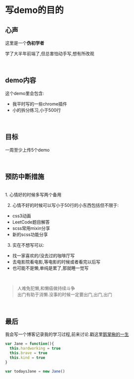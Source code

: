 # 写demo的目的

## 心声

这里是一个**伪初学者**

学了大半年前端了,但总害怕动手写,想有所改观

<br/>  

## demo内容

这个demo里会包含:
* 我平时写的一些chrome插件
* 小的拆分练习,小于500行
  
<br/> 

## 目标

一周至少上传5个demo

<br/>

## 预防中断措施

<br>
1. 心情好的时候多写两个备用

2. 心情不好的时候可以写小于50行的小东西包括但不限于:
  * css3动画
  * LeetCode题目解答
  * scss常用mixin分享
  * 新的scss功能分享

3. 实在不想写可以:
  * 找一家喜欢的/没去过的咖啡厅写
  * 去电影院看电影,等电影的时候或者看完以后写
  * 也可能不是懒,单纯是累了,那就睡一觉写

<br>

>人难免犯懒,和懒癌做持续斗争  
>出门有助于消懒.没事的时候一定要出门,出门,出门

<br>

## 最后

我会写一个博客记录我的学习过程,前来讨论.戳这里[鹅掌楸的一生](https://janewangcoa.github.io/index.html)

```JavaScript
var Jane = function(){
  this.hardworking = true
  this.brave = true
  this.kind = true
}

var todaysJane = new Jane()
```






